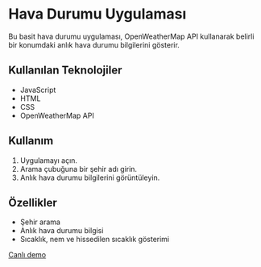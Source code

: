 # Hava Durumu Uygulaması

Bu basit hava durumu uygulaması, OpenWeatherMap API kullanarak belirli bir konumdaki anlık hava durumu bilgilerini gösterir.

## Kullanılan Teknolojiler

- JavaScript
- HTML
- CSS
- OpenWeatherMap API

## Kullanım

1. Uygulamayı açın.
2. Arama çubuğuna bir şehir adı girin.
3. Anlık hava durumu bilgilerini görüntüleyin.

## Özellikler

- Şehir arama
- Anlık hava durumu bilgisi
- Sıcaklık, nem ve hissedilen sıcaklık gösterimi

[Canlı demo]( https://zeycanozturkk.github.io/havadurumu/)
